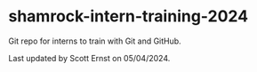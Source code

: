# shamrock-intern-training-2024

Git repo for interns to train with Git and GitHub.

Last updated by Scott Ernst on 05/04/2024.
